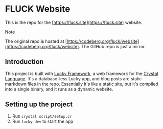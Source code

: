# FLUCK Website

This is the repo for the [https://fluck.site](https://fluck.site) website.

> [!NOTE]
> The original repo is hosted at
> [https://codeberg.org/fluck/website](https://codeberg.org/fluck/website). The
> GitHub repo is just a mirror.

## Introduction

This project is built with [Lucky Framework](https://luckyframework.org/), a
web framework for the [Crystal Language](https://crystal-lang.org/). It's a
database-less Lucky app, and blog posts are static markdown files in the repo.
Essentially it's like a static site, but it's compiled into a single binary,
and it runs as a dynamic website.

## Setting up the project

1. Run `crystal script/setup.cr`
1. Run `lucky dev` to start the app
